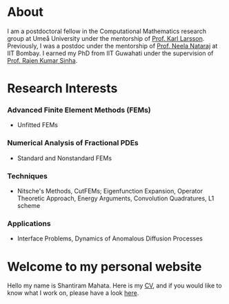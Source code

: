  # About 

I am a postdoctoral fellow in the Computational Mathematics research group at Umeå University under the mentorship of [Prof. Karl Larsson](https://www.umu.se/personal/karl-larsson/?flik=publikationer). Previously, I was a postdoc under the mentorship of [Prof. Neela Nataraj](https://www.math.iitb.ac.in/~neela/) at IIT Bombay. I earned my PhD from IIT Guwahati under the supervision of [Prof. Rajen Kumar Sinha](https://www.iitg.ac.in/rajen/). 


# Research Interests
 

 ### Advanced Finite Element Methods (FEMs)
  * Unfitted FEMs

 ### Numerical Analysis of Fractional PDEs

 * Standard and Nonstandard FEMs

 ### Techniques

 * Nitsche's Methods, CutFEMs; Eigenfunction Expansion, Operator Theoretic Approach, Energy Arguments, Convolution Quadratures, L1 scheme

 ### Applications
 * Interface Problems, Dynamics of Anomalous Diffusion Processes 





# Welcome to my personal website

Hello my name is Shantiram Mahata. Here is my [CV](cv.md), and if you would like to know what I work on, please have a look [here](research.md).

